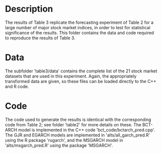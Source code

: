 # Description 

The results of Table 3 replicate the forecasting experiment of Table 2 for a large number of major stock market indices, in order to test for statistical significance of the results. This folder contains the data and code required to reproduce the results of Table 3.

# Data 
The subfolder 'table3/data' contains the complete list of the 21  stock market datasets that are used in this experiment. Again, the appropriately transformed data are given, so these files can be loaded directly to the C++ and R code.

# Code

The code used to generate the results is identical with the corresponding code from Table 2; see folder 'table2' for more details on these. The BCT-ARCH model is implemented in the C++ code 'bct_code/bctarch_pred.cpp'. The GJR and EGARCH models are implemented in 'alts/all_garch_pred.R' using the R package 'rugarch', and the MSGARCH model in 'alts/msgarch_pred.R' using the package 'MSGARCH'. 


